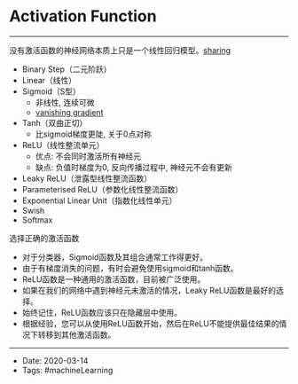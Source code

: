 # Activation Function
----


没有激活函数的神经网络本质上只是一个线性回归模型。[sharing](https://www.jiqizhixin.com/articles/2020-03-06-6)


*   Binary Step（二元阶跃）
*   Linear（线性）
*   Sigmoid（S型）
    *   非线性, 连续可微
    *   [vanishing gradient](http://neuralnetworksanddeeplearning.com/chap5.html#the_vanishing_gradient_problem)
*   Tanh（双曲正切）
    *   比sigmoid梯度更陡, 关于0点对称
*   ReLU（线性整流单元）
    *   优点: 不会同时激活所有神经元
    *   缺点: 负值时梯度为0, 反向传播过程中, 神经元不会有更新
*   Leaky ReLU（泄露型线性整流函数）
*   Parameterised ReLU（参数化线性整流函数）
*   Exponential Linear Unit（指数化线性单元）
*   Swish
*   Softmax


选择正确的激活函数

*   对于分类器，Sigmoid函数及其组合通常工作得更好。
*   由于有梯度消失的问题，有时会避免使用sigmoid和tanh函数。
*   ReLU函数是一种通用的激活函数，目前被广泛使用。
*   如果在我们的网络中遇到神经元未激活的情况，Leaky ReLU函数是最好的选择。
*   始终记住，ReLU函数应该只在隐藏层中使用。
*   根据经验，您可以从使用ReLU函数开始，然后在ReLU不能提供最佳结果的情况下转移到其他激活函数。



----

- Date: 2020-03-14
- Tags: #machineLearning 



